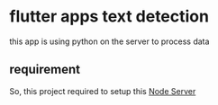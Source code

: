 # flutter apps text detection

this app is using python on the server to process data

## requirement
So, this project required to setup this [Node Server](https://pages.github.com/)

